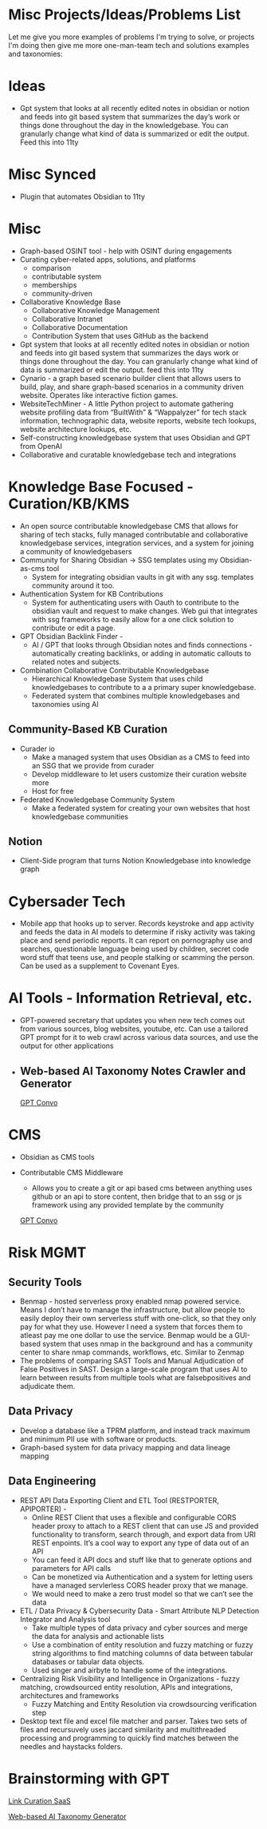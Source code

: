 # Misc Projects/Ideas/Problems List

Let me give you more examples of problems I'm trying to solve, or projects I'm doing then give me more one-man-team tech and solutions examples and taxonomies:

# Ideas

- Gpt system that looks at all recently edited notes in obsidian or notion and feeds into git based system that summarizes the day’s work or things done throughout the day in the knowledgebase.  You can granularly change what kind of data is summarized or edit the output. Feed this into 11ty

# Misc Synced

- Plugin that automates Obsidian to 11ty

# Misc

- Graph-based OSINT tool - help with OSINT during engagements
- Curating cyber-related apps, solutions, and platforms
    - comparison
    - contributable system
    - memberships
    - community-driven
- Collaborative Knowledge Base
    - Collaborative Knowledge Management
    - Collaborative Intranet
    - Collaborative Documentation
    - Contribution System that uses GitHub as the backend
- Gpt system that looks at all recently edited notes in obsidian or notion and feeds into git based system that summarizes the days work or things done throughout the day.  You can granularly change what kind of data is summarized or edit the output. feed this into 11ty
- Cynario - a graph based scenario builder client that allows users to build, play, and share graph-based scenarios in a community driven website.  Operates like interactive fiction games.
- WebsiteTechMiner - A little Python project to automate gathering website profiling data from “BuiltWith” & “Wappalyzer” for tech stack information, technographic data, website reports, website tech lookups, website architecture lookups, etc.
- Self-constructing knowledgebase system that uses Obsidian and GPT from OpenAI
- Collaborative and curatable knowledgebase tech and integrations

# Knowledge Base Focused - Curation/KB/KMS

- An open source contributable knowledgebase CMS that allows for sharing of tech stacks, fully managed contributable and collaborative knowledgebase services, integration services, and a system for joining a community of knowledgebasers
- Community for Sharing Obsidian → SSG templates using my Obsidian-as-cms tool
    - System for integrating obsidian vaults in git with any ssg.  templates community around it too.
- Authentication System for KB Contributions
    - System for authenticating users with Oauth to contribute to the obsidian vault and request to make changes.  Web gui that integrates with ssg frameworks to easily allow for a one click solution to contribute or edit a page.
- GPT Obsidian Backlink Finder -
    - AI / GPT that looks through Obsidian notes and finds connections - automatically creating backlinks, or adding in automatic callouts to related notes and subjects.
- Combination Collaborative Contributable Knowledgebase
    - Hierarchical Knowledgebase System that uses child knowledgebases to contribute to a a primary super knowledgebase.
    - Federated system that combines multiple knowledgebases and taxonomies using AI

## Community-Based KB Curation

- Curader io
    - Make a managed system that uses Obsidian as a CMS to feed into an SSG that we provide from curader
    - Develop middleware to let users customize their curation website more
    - Host for free
- Federated Knowledgebase Community System
    - Make a federated system for creating your own websites that host knowledgebase communities

## Notion

- Client-Side program that turns Notion Knowledgebase into knowledge graph

# Cybersader Tech

- Mobile app that hooks up to server.  Records keystroke and app activity and feeds the data in AI models to determine if risky activity was taking place and send periodic reports.  It can report on pornography use and searches, questionable language being used by children, secret code word stuff that teens use, and people stalking or scamming the person.  Can be used as a supplement to Covenant Eyes.

# AI Tools - Information Retrieval, etc.

- GPT-powered secretary that updates you when new tech comes out from various sources, blog websites, youtube, etc.  Can use a tailored GPT prompt for it to web crawl across various data sources, and use the output for other applications
- Web-based AI Taxonomy Notes Crawler and Generator
    - 
    
    [GPT Convo](Misc%20Projects%20Ideas%20Problems%20List/GPT%20Convo.md)
    

# CMS

- Obsidian as CMS tools
- Contributable CMS Middleware
    - Allows you to create a git or api based cms between anything uses github or an api to store content, then bridge that to an ssg or js framework using any provided template by the community
    
    [GPT Convo](Misc%20Projects%20Ideas%20Problems%20List/GPT%20Convo.md%20_(2)_)
    

# Risk MGMT

## Security Tools

- Benmap - hosted serverless proxy enabled nmap powered service. Means I don’t have to manage the infrastructure, but allow people to easily deploy their own serverless stuff with one-click, so that they only pay for what they use. However I need a system that forces them to atleast pay me one dollar to use the service. Benmap would be a GUI-based system that uses nmap in the background and has a community center to share nmap commands, workflows, etc. Similar to Zenmap
- The problems of comparing SAST Tools and Manual Adjudication of False Positives in SAST.  Design a large-scale program that uses AI to learn between results from multiple tools what are falsebpositives and adjudicate them.

## Data Privacy

- Develop a database like a TPRM platform, and instead track maximum and minimum PII use with software or products.
- Graph-based system for data privacy mapping and data lineage mapping

## Data Engineering

- REST API Data Exporting Client and ETL Tool (RESTPORTER, APIPORTER) -
    - Online REST Client that uses a flexible and configurable CORS header proxy to attach to a REST client that can use JS and provided functionality to transform, search through, and export data from URI REST enpoints. It’s a cool way to export any type of data out of an API
    - You can feed it API docs and stuff like that to generate options and parameters for API calls
    - Can be monetized via Authentication and a system for letting users have a managed servlerless CORS header proxy that we manage.
    - We would need to make a zero trust model so that we can’t see the data
- ETL / Data Privacy & Cybersecurity Data - Smart Attribute NLP Detection Integrator and Analysis tool
    - Take multiple types of data privacy and cyber sources and merge the data for analysis and actionable lists
    - Use a combination of entity resolution and fuzzy matching or fuzzy string algorithms to find matching columns of data between tabular databases or tabular data objects.
    - Used singer and airbyte to handle some of the integrations.
- Centralizing Risk Visibility and Intelligence in Organizations - fuzzy matching, crowdsourced entity resolution, APIs and integrations, architectures and frameworks
    - Fuzzy Matching and Entity Resolution via crowdsourcing verification step
- Desktop text file and excel file matcher and parser.  Takes two sets of files and recursuvely uses jaccard similarity and multithreaded processing and programming to quickly find matches between the needles and haystacks folders.

# Brainstorming with GPT

[Link Curation SaaS](../Saved%20GPT%20Chats/Link%20Curation%20SaaS.md)

[Web-based AI Taxonomy Generator](../Saved%20GPT%20Chats/Web-based%20AI%20Taxonomy%20Generator.md)